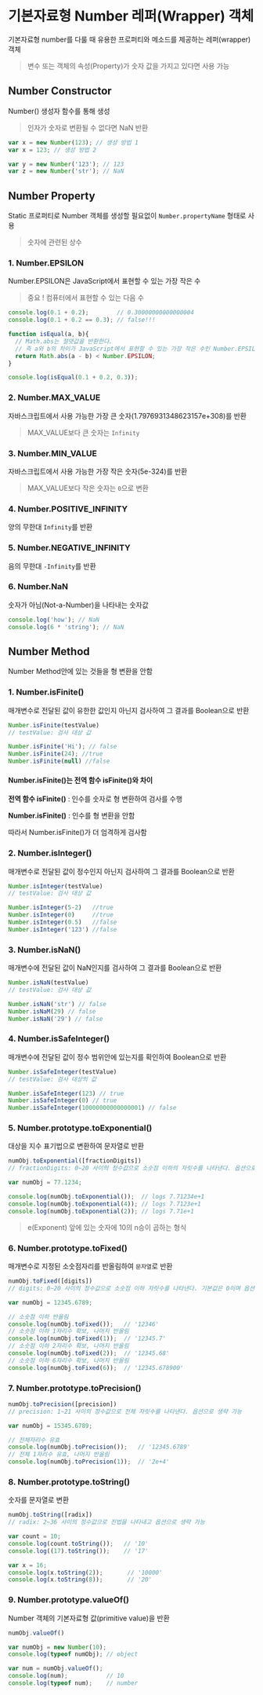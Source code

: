 #  기본자료형 Number 레퍼(Wrapper) 객체

기본자료형 number를 다룰 때 유용한 프로퍼티와 메소드를 제공하는 레퍼(wrapper) 객체

> 변수 또는 객체의 속성(Property)가 숫자 값을 가지고 있다면 사용 가능

## Number Constructor

Number() 생성자 함수를 통해 생성

> 인자가 숫자로 변환될 수 없다면 NaN 반환

```javascript
var x = new Number(123); // 생성 방법 1
var x = 123; // 생성 방법 2

var y = new Number('123'); // 123
var z = new Number('str'); // NaN
```

## Number Property

Static 프로퍼티로 Number 객체를 생성할 필요없이 `Number.propertyName` 형태로 사용

> 숫자에 관련된 상수

### 1. Number.EPSILON

Number.EPSILON은 JavaScript에서 표현할 수 있는 가장 작은 수

> 중요 ! 컴퓨터에서 표현할 수 있는 다음 수

```javascript
console.log(0.1 + 0.2);        // 0.30000000000000004
console.log(0.1 + 0.2 == 0.3); // false!!!

function isEqual(a, b){
  // Math.abs는 절댓값을 반환한다.
  // 즉 a와 b의 차이가 JavaScript에서 표현할 수 있는 가장 작은 수인 Number.EPSILON보다 작으면 같은 수로 인정할 수 있다.
  return Math.abs(a - b) < Number.EPSILON;
}

console.log(isEqual(0.1 + 0.2, 0.3));
```

### 2. Number.MAX_VALUE

자바스크립트에서 사용 가능한 가장 큰 숫자(1.7976931348623157e+308)를 반환

> MAX_VALUE보다 큰 숫자는 `Infinity`

### 3. Number.MIN_VALUE

자바스크립트에서 사용 가능한 가장 작은 숫자(5e-324)를 반환

> MAX_VALUE보다 작은 숫자는 `0`으로 변환



### 4. Number.POSITIVE_INFINITY

양의 무한대 `Infinity`를 반환

### 5. Number.NEGATIVE_INFINITY

음의 무한대 `-Infinity`를 반환

### 6. Number.NaN

숫자가 아님(Not-a-Number)을 나타내는 숫자값

```javascript
console.log('how'); // NaN
console.log(6 * 'string'); // NaN
```

## Number Method

Number Method안에 있는 것들을 형 변환을 안함

### 1. Number.isFinite()

매개변수로 전달된 값이 유한한 값인지 아닌지 검사하여 그 결과를 Boolean으로 반환

```javascript
Number.isFinite(testValue)
// testValue: 검사 대상 값

Number.isFinite('Hi'); // false
Number.isFinite(24); //true
Number.isFinite(null) //false
```

#### Number.isFinite()는 전역 함수 isFinite()와 차이

**전역 함수 isFinite()** : 인수를 숫자로 형 변환하여 검사를 수행

**Number.isFinite()** : 인수를 형 변환을 안함

따라서 Number.isFinite()가 더 엄격하게 검사함

### 2. Number.isInteger()

매개변수로 전달된 값이 정수인지 아닌지 검사하여 그 결과를 Boolean으로 반환

```javascript
Number.isInteger(testValue)
// testValue: 검사 대상 값

Number.isInteger(5-2)   //true
Number.isInteger(0)     //true
Number.isInteger(0.5)   //false
Number.isInteger('123') //false
```

### 3. Number.isNaN()

매개변수에 전달된 값이 NaN인지를 검사하여 그 결과를 Boolean으로 반환

```javascript
Number.isNaN(testValue)
// testValue: 검사 대상 값

Number.isNaN('str') // false
Number.isNaM(29) // false
Number.isNaN('29') // false
```

### 4. Number.isSafeInteger()

매개변수에 전달된 값이 정수 범위안에 있는지를 확인하여 Boolean으로 반환

```javascript
Number.isSafeInteger(testValue)
// testValue: 검사 대상의 값

Number.isSafeInteger(123) // true
Number.isSafeInteger(0) // true
Number.isSafeInteger(10000000000000001) // false
```

### 5. Number.prototype.toExponential()

대상을 지수 표기법으로 변환하여 문자열로 반환

```javascript
numObj.toExponential([fractionDigits])
// fractionDigits: 0~20 사이의 정수값으로 소숫점 이하의 자릿수를 나타낸다. 옵션으로 생략 가능

var numObj = 77.1234;

console.log(numObj.toExponential());  // logs 7.71234e+1
console.log(numObj.toExponential(4)); // logs 7.7123e+1
console.log(numObj.toExponential(2)); // logs 7.71e+1
```

>  e(Exponent) 앞에 있는 숫자에 10의 n승이 곱하는 형식



### 6. Number.prototype.toFixed()

매개변수로 지정된 소숫점자리를 반올림하여 `문자열`로 반환

```javascript
numObj.toFixed([digits])
// digits: 0~20 사이의 정수값으로 소숫점 이하 자릿수를 나타낸다. 기본값은 0이며 옵션으로 생략 가능

var numObj = 12345.6789;

// 소숫점 이하 반올림
console.log(numObj.toFixed());   // '12346'
// 소숫점 이하 1자리수 확보, 나머지 반올림
console.log(numObj.toFixed(1));  // '12345.7'
// 소숫점 이하 2자리수 확보, 나머지 반올림
console.log(numObj.toFixed(2));  // '12345.68'
// 소숫점 이하 6자리수 확보, 나머지 반올림
console.log(numObj.toFixed(6));  // '12345.678900'
```



### 7. Number.prototype.toPrecision()

```javascript
numObj.toPrecision([precision])
// precision: 1~21 사이의 정수값으로 전체 자릿수를 나타낸다. 옵션으로 생략 가능

var numObj = 15345.6789;

// 전체자리수 유효
console.log(numObj.toPrecision());   // '12345.6789'
// 전체 1자리수 유효, 나머지 반올림
console.log(numObj.toPrecision(1));  // '2e+4'
```



### 8. Number.prototype.toString()

숫자를 문자열로 변환

```javascript
numObj.toString([radix])
// radix: 2~36 사이의 정수값으로 진법을 나타내고 옵션으로 생략 가능

var count = 10;
console.log(count.toString());   // '10'
console.log((17).toString());    // '17'

var x = 16;
console.log(x.toString(2));       // '10000'
console.log(x.toString(8));       // '20'
```



### 9. Number.prototype.valueOf()

Number 객체의 기본자료형 값(primitive value)을 반환

```javascript
numObj.valueOf()

var numObj = new Number(10);
console.log(typeof numObj); // object

var num = numObj.valueOf();
console.log(num);           // 10
console.log(typeof num);    // number
```
